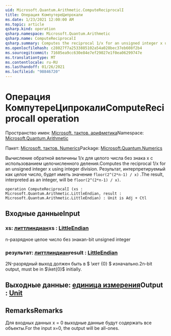 ```yaml
---
uid: Microsoft.Quantum.Arithmetic.ComputeReciprocalI
title: Операция КомпутереЦипрокали
ms.date: 1/23/2021 12:00:00 AM
ms.topic: article
qsharp.kind: operation
qsharp.namespace: Microsoft.Quantum.Arithmetic
qsharp.name: ComputeReciprocalI
qsharp.summary: Computes the reciprocal 1/x for an unsigned integer x using integer division. The result, interpreted as an integer, will be `floor(2^(2*n-1) / x)`.
ms.openlocfilehash: c28027f7a2533885102a54a028bec37eb608f2b4
ms.sourcegitcommit: 71605ea9cc630e84e7ef29027e1f0ea06299747e
ms.translationtype: MT
ms.contentlocale: ru-RU
ms.lasthandoff: 01/26/2021
ms.locfileid: "98846720"
---
```

# <a name="computereciprocali-operation"></a><span data-ttu-id="d249f-102">Операция КомпутереЦипрокали</span><span class="sxs-lookup"><span data-stu-id="d249f-102">ComputeReciprocalI operation</span></span>

<span data-ttu-id="d249f-103">Пространство имен: [Microsoft. тактов. арифметика](xref:Microsoft.Quantum.Arithmetic)</span><span class="sxs-lookup"><span data-stu-id="d249f-103">Namespace: [Microsoft.Quantum.Arithmetic](xref:Microsoft.Quantum.Arithmetic)</span></span>

<span data-ttu-id="d249f-104">Пакет: [Microsoft. тактов. Numerics](https://nuget.org/packages/Microsoft.Quantum.Numerics)</span><span class="sxs-lookup"><span data-stu-id="d249f-104">Package: [Microsoft.Quantum.Numerics](https://nuget.org/packages/Microsoft.Quantum.Numerics)</span></span>


<span data-ttu-id="d249f-105">Вычисление обратной величины 1/x для целого числа без знака x с использованием целочисленного деления.</span><span class="sxs-lookup"><span data-stu-id="d249f-105">Computes the reciprocal 1/x for an unsigned integer x using integer division.</span></span> <span data-ttu-id="d249f-106">Результат, интерпретируемый как целое число, будет иметь значение `floor(2^(2*n-1) / x)` .</span><span class="sxs-lookup"><span data-stu-id="d249f-106">The result, interpreted as an integer, will be `floor(2^(2*n-1) / x)`.</span></span>

```qsharp
operation ComputeReciprocalI (xs : Microsoft.Quantum.Arithmetic.LittleEndian, result : Microsoft.Quantum.Arithmetic.LittleEndian) : Unit is Adj + Ctl
```


## <a name="input"></a><span data-ttu-id="d249f-107">Входные данные</span><span class="sxs-lookup"><span data-stu-id="d249f-107">Input</span></span>

### <a name="xs--littleendian"></a><span data-ttu-id="d249f-108">xs: [литтлиндиан](xref:Microsoft.Quantum.Arithmetic.LittleEndian)</span><span class="sxs-lookup"><span data-stu-id="d249f-108">xs : [LittleEndian](xref:Microsoft.Quantum.Arithmetic.LittleEndian)</span></span>

<span data-ttu-id="d249f-109">n-разрядное целое число без знака</span><span class="sxs-lookup"><span data-stu-id="d249f-109">n-bit unsigned integer</span></span>


### <a name="result--littleendian"></a><span data-ttu-id="d249f-110">результат: [литтлиндиан](xref:Microsoft.Quantum.Arithmetic.LittleEndian)</span><span class="sxs-lookup"><span data-stu-id="d249f-110">result : [LittleEndian](xref:Microsoft.Quantum.Arithmetic.LittleEndian)</span></span>

<span data-ttu-id="d249f-111">2N-разрядный выход должен быть в $ \кет {0} $ изначально.</span><span class="sxs-lookup"><span data-stu-id="d249f-111">2n-bit output, must be in $\ket{0}$ initially.</span></span>



## <a name="output--unit"></a><span data-ttu-id="d249f-112">Выходные данные: [единица измерения](xref:microsoft.quantum.lang-ref.unit)</span><span class="sxs-lookup"><span data-stu-id="d249f-112">Output : [Unit](xref:microsoft.quantum.lang-ref.unit)</span></span>



## <a name="remarks"></a><span data-ttu-id="d249f-113">Remarks</span><span class="sxs-lookup"><span data-stu-id="d249f-113">Remarks</span></span>

<span data-ttu-id="d249f-114">Для входных данных x = 0 выходные данные будут содержать все объекты.</span><span class="sxs-lookup"><span data-stu-id="d249f-114">For the input x=0, the output will be all-ones.</span></span>